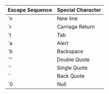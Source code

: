 | Escape Sequence | Special Character |
|-----|-----|
| `n | New line |
| `r | Carriage Return |
| `t | Tab |
| `a | Alert |
| `b | Backspace |
| `" | Double Quote |
| `' | Single Quote |
| `` | Back Quote |
| `0 | Null